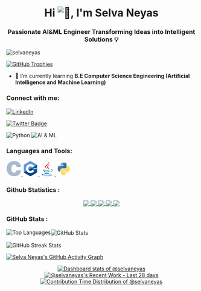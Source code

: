 <meta name="google-site-verification" content="RzSS_hOyhK898wxyi-C13zooKenCk03ac-5mIuXNyBU" />

<!-- Header Section -->
<h1 align="center">Hi <img src="https://media.giphy.com/media/hvRJCLFzcasrR4ia7z/giphy.gif" width="30px" alt="👋" />, I'm Selva Neyas</h1>
<h3 align="center">Passionate AI&ML Engineer Transforming Ideas into Intelligent Solutions 💡</h3> 

<!-- <h3 align="center">🔥 AI & ML Enthusiast | Web Developer</h3>
<h3 align="center">🚀 Passionate about Coding </h3> -->

<!-- Profile Views Counter -->
<p align="left"> 
  <img src="https://komarev.com/ghpvc/?username=selvaneyas&label=Profile%20views&color=0e75b6&style=flat" alt="selvaneyas" /> 
</p>

<!-- GitHub Trophies -->
<p align="left"> 
  <a href="https://github.com/ryo-ma/github-profile-trophy">
    <img src="https://github-profile-trophy.vercel.app/?username=selvaneyas" alt=" GitHub Trophies" />
  </a> 
</p>

<!-- ![trophy](https://github-profile-trophy.vercel.app/?username=selvaneyas)-->

<!-- About Me -->
- 🌱 I’m currently learning **B.E Computer Science Engineering (Artificial Intelligence and Machine Learning)**
<!--
                          🚀 AI/ML Engineer | 🌐 Web Developer | 🎓 Computer Science Student
📫 How to reach me:
- 🌐 [LinkedIn](https://www.linkedin.com/in/selva-neyas-u)
- 🧠 [GitHub Projects](https://github.com/selvaneyas)-->

<!-- Social Media Links -->
<h3 align="left">Connect with me:</h3>
<p align="left">
  <a href="https://linkedin.com/in/selva-neyas-u" target="blank">
    <img align="center" src="https://raw.githubusercontent.com/rahuldkjain/github-profile-readme-generator/master/src/images/icons/Social/linked-in-alt.svg" alt="LinkedIn" height="30" width="40" />
  </a>
</p>

<!-- Twitter Follow Badge -->
<p align="left"> 
  <a href="https://twitter.com/SelvaNeyas" target="blank">
    <img src="https://img.shields.io/twitter/follow/SelvaNeyas?logo=twitter&style=for-the-badge" alt="Twitter Badge" />
  </a> 
</p>


<!-- Badges for Skills -->
![Python](https://img.shields.io/badge/Python-Developer-blue?style=for-the-badge&logo=python)
![AI & ML](https://img.shields.io/badge/AI%20%26%20ML-Enthusiast-red?style=for-the-badge&logo=ai)

<!-- Languages and Tools -->
<h3 align="left">Languages and Tools:</h3>
<p align="left">
  <a href="https://www.cprogramming.com/" target="_blank" rel="noreferrer"> 
    <img src="https://raw.githubusercontent.com/devicons/devicon/master/icons/c/c-original.svg" alt="C" width="40" height="40"/> 
  </a> 
  <a href="https://www.w3schools.com/cpp/" target="_blank" rel="noreferrer"> 
    <img src="https://raw.githubusercontent.com/devicons/devicon/master/icons/cplusplus/cplusplus-original.svg" alt="C++" width="40" height="40"/> 
  </a> 
  <a href="https://www.java.com" target="_blank" rel="noreferrer"> 
    <img src="https://raw.githubusercontent.com/devicons/devicon/master/icons/java/java-original.svg" alt="Java" width="40" height="40"/> 
  </a> 
  <a href="https://www.python.org" target="_blank" rel="noreferrer"> 
    <img src="https://raw.githubusercontent.com/devicons/devicon/master/icons/python/python-original.svg" alt="Python" width="40" height="40"/> 
  </a> 
</p>

<!--Statistics-->
<h3 align="left">Github Statistics :</h3>
<div align="center">
  <a href="https://github.com/selvaneyas">
    <img align="center" src="http://github-profile-summary-cards.vercel.app/api/cards/stats?username=selvaneyas&theme=github" height="180em" />
    <img align="center" src="http://github-profile-summary-cards.vercel.app/api/cards/most-commit-language?username=selvaneyas&theme=github" height="180em" />
    <img align="center" src="http://github-profile-summary-cards.vercel.app/api/cards/repos-per-language?username=selvaneyas&theme=github" height="180em" />
    <img align="center" src="http://github-profile-summary-cards.vercel.app/api/cards/productive-time?username=selvaneyas&theme=github&utcOffset=8" height="180em" />
    <img align="center" src="http://github-profile-summary-cards.vercel.app/api/cards/profile-details?username=selvaneyas&theme=github" height="180em" />
  </a>
</div>

<!-- GitHub Stats -->
<h3 align="left">GitHub Stats :</h3>

<!-- Top Languages -->
<p>
  <img align="left" src="https://github-readme-stats.vercel.app/api/top-langs?username=selvaneyas&show_icons=true&locale=en&layout=compact" alt="Top Languages" />
</p>

<!-- General GitHub Stats -->
<p>
  <img align="center" src="https://github-readme-stats.vercel.app/api?username=selvaneyas&show_icons=true&locale=en" alt="GitHub Stats" />
</p>


<!-- Streak Stats -->
<p>
  <img align="center" src="https://github-readme-streak-stats.herokuapp.com/?user=selvaneyas&" alt="GitHub Streak Stats" />
</p>



<!-- GitHub Activity Graph -->
[![Selva Neyas's GitHub Activity Graph](https://github-readme-activity-graph.vercel.app/graph?username=selvaneyas&bg_color=ffffff&color=000000&line=2b00ff&point=2385e1&area=true&hide_border=true)](https://github.com/ashutosh00710/github-readme-activity-graph)

<!-- UPDATE FEATURES -->
<!-- Dashboard stats of @Developer -->

<a href="https://next.ossinsight.io/widgets/official/compose-user-dashboard-stats?user_id=109945868" target="_blank" style="display: block" align="center">
  <picture>
    <source media="(prefers-color-scheme: dark)" srcset="https://next.ossinsight.io/widgets/official/compose-user-dashboard-stats/thumbnail.png?user_id=109945868&image_size=auto&color_scheme=dark" width="771" height="auto">
    <img alt="Dashboard stats of @selvaneyas" src="https://next.ossinsight.io/widgets/official/compose-user-dashboard-stats/thumbnail.png?user_id=109945868&image_size=auto&color_scheme=light" width="771" height="auto">
  </picture>
</a>

<!-- @Developer's Recent Work - Last 28 days -->

<a href="https://next.ossinsight.io/widgets/official/compose-currently-working-on?user_id=109945868&activity_type=all" target="_blank" style="display: block" align="center">
  <picture>
    <source media="(prefers-color-scheme: dark)" srcset="https://next.ossinsight.io/widgets/official/compose-currently-working-on/thumbnail.png?user_id=109945868&activity_type=all&image_size=auto&color_scheme=dark" width="497.5" height="auto">
    <img alt="@selvaneyas's Recent Work - Last 28 days" src="https://next.ossinsight.io/widgets/official/compose-currently-working-on/thumbnail.png?user_id=109945868&activity_type=all&image_size=auto&color_scheme=light" width="497.5" height="auto">
  </picture>
</a>

<!-- Contribution Time Distribution of @Developer -->

<a href="https://next.ossinsight.io/widgets/official/analyze-user-contribution-time-distribution?user_id=109945868&period=all_times" target="_blank" style="display: block" align="center">
  <picture>
    <source media="(prefers-color-scheme: dark)" srcset="https://next.ossinsight.io/widgets/official/analyze-user-contribution-time-distribution/thumbnail.png?user_id=109945868&period=all_times&image_size=auto&color_scheme=dark" width="721" height="auto">
    <img alt="Contribution Time Distribution of @selvaneyas" src="https://next.ossinsight.io/widgets/official/analyze-user-contribution-time-distribution/thumbnail.png?user_id=109945868&period=all_times&image_size=auto&color_scheme=light" width="721" height="auto">
  </picture>
</a>

<!-- https://ossinsight.io/ -->

<!-- Leet Code-->
<!-- Code-->

<!-- credit -->
<!-- Updates -->
<!-- Access point control by Selva Neyas-->
